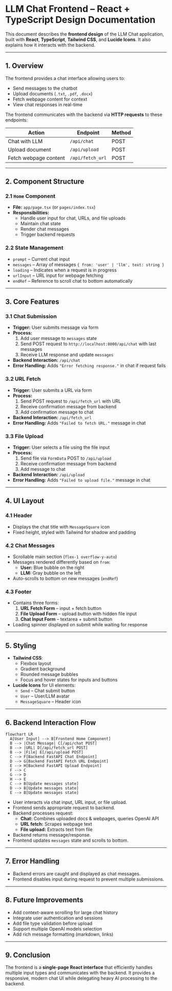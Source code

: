 # LLM Chat Frontend – React + TypeScript Design Documentation

This document describes the **frontend design** of the LLM Chat application, built with **React**, **TypeScript**, **Tailwind CSS**, and **Lucide Icons**. It also explains how it interacts with the backend.

---

## 1. Overview

The frontend provides a chat interface allowing users to:

- Send messages to the chatbot
- Upload documents (`.txt`, `.pdf`, `.docx`)
- Fetch webpage content for context
- View chat responses in real-time

The frontend communicates with the backend via **HTTP requests** to these endpoints:

| Action                  | Endpoint                  | Method |
|-------------------------|---------------------------|--------|
| Chat with LLM           | `/api/chat`               | POST   |
| Upload document         | `/api/upload`             | POST   |
| Fetch webpage content   | `/api/fetch_url`          | POST   |

---

## 2. Component Structure

### 2.1 `Home` Component
- **File:** `app/page.tsx` (or `pages/index.tsx`)
- **Responsibilities:**
  - Handle user input for chat, URLs, and file uploads
  - Maintain chat state
  - Render chat messages
  - Trigger backend requests

### 2.2 State Management
- `prompt` – Current chat input
- `messages` – Array of messages `{ from: 'user' | 'llm', text: string }`
- `loading` – Indicates when a request is in progress
- `urlInput` – URL input for webpage fetching
- `endRef` – Reference to scroll chat to bottom automatically

---

## 3. Core Features

### 3.1 Chat Submission
- **Trigger:** User submits message via form
- **Process:**
  1. Add user message to `messages` state
  2. Send POST request to `http://localhost:8000/api/chat` with last messages
  3. Receive LLM response and update `messages`
- **Backend Interaction:** `/api/chat`
- **Error Handling:** Adds `"Error fetching response."` in chat if request fails

### 3.2 URL Fetch
- **Trigger:** User submits a URL via form
- **Process:**
  1. Send POST request to `/api/fetch_url` with URL
  2. Receive confirmation message from backend
  3. Add confirmation message to chat
- **Backend Interaction:** `/api/fetch_url`
- **Error Handling:** Adds `"Failed to fetch URL."` message in chat

### 3.3 File Upload
- **Trigger:** User selects a file using the file input
- **Process:**
  1. Send file via `FormData` POST to `/api/upload`
  2. Receive confirmation message from backend
  3. Add message to chat
- **Backend Interaction:** `/api/upload`
- **Error Handling:** Adds `"Failed to upload file."` message in chat

---

## 4. UI Layout

### 4.1 Header
- Displays the chat title with `MessageSquare` icon
- Fixed height, styled with Tailwind for shadow and padding

### 4.2 Chat Messages
- Scrollable main section (`flex-1 overflow-y-auto`)
- Messages rendered differently based on `from`:
  - **User:** Blue bubble on the right
  - **LLM:** Gray bubble on the left
- Auto-scrolls to bottom on new messages (`endRef`)

### 4.3 Footer
- Contains three forms:
  1. **URL Fetch Form** – input + fetch button
  2. **File Upload Form** – upload button with hidden file input
  3. **Chat Input Form** – textarea + submit button
- Loading spinner displayed on submit while waiting for response

---

## 5. Styling
- **Tailwind CSS**:
  - Flexbox layout
  - Gradient background
  - Rounded message bubbles
  - Focus and hover states for inputs and buttons
- **Lucide Icons** for UI elements:
  - `Send` – Chat submit button
  - `User` – User/LLM avatar
  - `MessageSquare` – Header icon

---

## 6. Backend Interaction Flow

```
flowchart LR
  A[User Input] --> B[Frontend Home Component]
  B --> |Chat Message| C[/api/chat POST]
  B --> |URL| D[/api/fetch_url POST]
  B --> |File| E[/api/upload POST]
  C --> F[Backend FastAPI Chat Endpoint]
  D --> G[Backend FastAPI Fetch URL Endpoint]
  E --> H[Backend FastAPI Upload Endpoint]
  F --> C
  G --> D
  H --> E
  C --> B[Update messages state]
  D --> B[Update messages state]
  E --> B[Update messages state]
```
- User interacts via chat input, URL input, or file upload.
- Frontend sends appropriate request to backend.
- Backend processes request:
  - **Chat:** Combines uploaded docs & webpages, queries OpenAI API
  - **URL fetch:** Scrapes webpage text
  - **File upload:** Extracts text from file
- Backend returns message/response.
- Frontend updates `messages` state and scrolls to bottom.

---

## 7. Error Handling

- Backend errors are caught and displayed as chat messages.
- Frontend disables input during request to prevent multiple submissions.

---

## 8. Future Improvements

- Add context-aware scrolling for large chat history
- Integrate user authentication and sessions
- Add file type validation before upload
- Support multiple OpenAI models selection
- Add rich message formatting (markdown, links)

---

## 9. Conclusion

The frontend is a **single-page React interface** that efficiently handles multiple input types and communicates with the backend. It provides a responsive, modern chat UI while delegating heavy AI processing to the backend.

